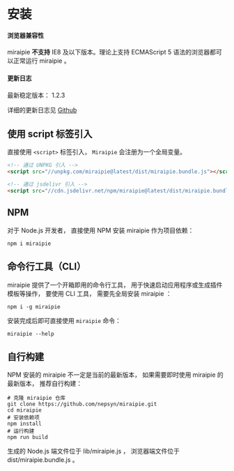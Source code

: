 # 安装

#### 浏览器兼容性

miraipie **不支持** IE8 及以下版本。理论上支持 ECMAScript 5 语法的浏览器都可以正常运行 miraipie 。

#### 更新日志

最新稳定版本： 1.2.3

详细的更新日志见 [Github](https://github.com/nepsyn/miraipie/blob/master/CHANGELOG.md)

## 使用 script 标签引入

直接使用 `<script>` 标签引入， `Miraipie` 会注册为一个全局变量。

```html
<!-- 通过 UNPKG 引入 -->
<script src="//unpkg.com/miraipie@latest/dist/miraipie.bundle.js"></script>

<!-- 通过 jsdelivr 引入 -->
<script src="//cdn.jsdelivr.net/npm/miraipie@latest/dist/miraipie.bundle.js"></script>
```

## NPM

对于 Node.js 开发者， 直接使用 NPM 安装 miraipie 作为项目依赖：

```shell
npm i miraipie
```

## 命令行工具（CLI）

miraipie 提供了一个开箱即用的命令行工具， 用于快速启动应用程序或生成插件模板等操作， 要使用 CLI 工具， 需要先全局安装 miraipie ：

```shell
npm i -g miraipie
```

安装完成后即可直接使用 `miraipie` 命令：

```shell
miraipie --help
```

## 自行构建

NPM 安装的 miraipie 不一定是当前的最新版本， 如果需要即时使用 miraipie 的最新版本， 推荐自行构建：

```shell
# 克隆 miraipie 仓库
git clone https://github.com/nepsyn/miraipie.git
cd miraipie
# 安装依赖项
npm install
# 运行构建
npm run build
```

生成的 Node.js 端文件位于 lib/miraipie.js ， 浏览器端文件位于 dist/miraipie.bundle.js 。
